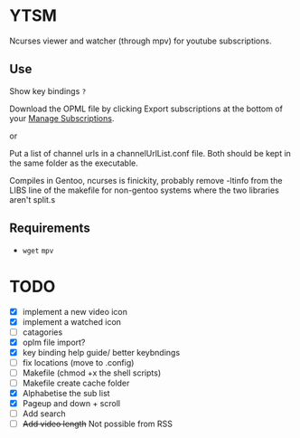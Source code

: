# YTSM

Ncurses viewer and watcher (through mpv) for youtube subscriptions.

## Use

Show key bindings `?`

Download the OPML file by clicking Export subscriptions at the bottom of your [Manage Subscriptions](https://www.youtube.com/subscription_manager).

or

Put a list of channel urls in a channelUrlList.conf file. Both should be kept in the same folder as the executable.

Compiles in Gentoo, ncurses is finickity, probably remove -ltinfo from the LIBS line of the makefile for non-gentoo systems where the two libraries aren't split.s

## Requirements

- `wget` `mpv`

# TODO
- [x] implement a new video icon
- [x] implement a watched icon
- [ ] catagories
- [x] oplm file import?
- [x] key binding help guide/ better  keybndings
- [ ] fix locations (move to .config)
- [ ] Makefile (chmod +x the shell scripts)
- [ ] Makefile create cache folder
- [x] Alphabetise the sub list
- [x] Pageup and down + scroll
- [ ] Add search
- [ ] ~~Add video length~~ Not possible from RSS
